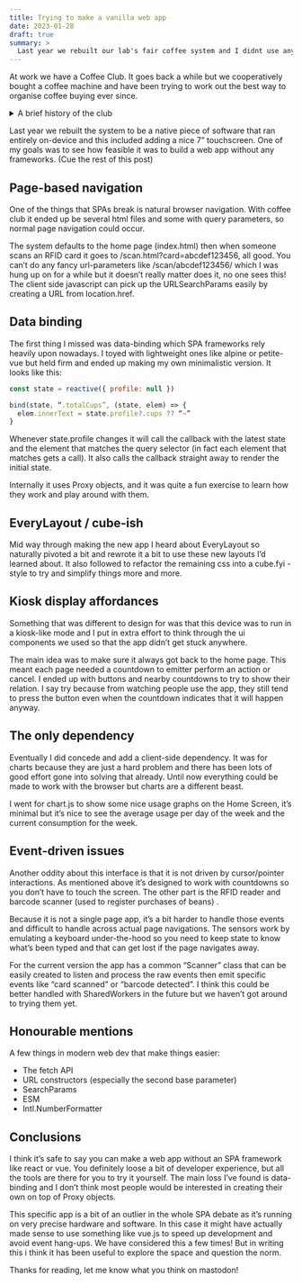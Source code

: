 ```yaml
---
title: Trying to make a vanilla web app
date: 2023-01-28
draft: true
summary: >
  Last year we rebuilt our lab's fair coffee system and I didnt use any frameworks
---
```


At work we have a Coffee Club. It goes back a while but we cooperatively bought a coffee machine and have been trying to work out the best way to organise coffee buying ever since.

<details>
<summary>A brief history of the club</summary>
In our old office we were split on two floors and upstairs had an “official” lab-sanctioned and paid machine and on our floor we had naught. One Black Friday a few of us clubbed together to buy a bean-to-cup machine and a bunch of coffee.

We had this brilliant idea that we could ask people who wanted to join to buy 3 bags of beans to be in the club. This solved our need for beans running out and we had more people to talk to on coffee breaks. Yes, we just made a Ponzi scheme. 

When we, very quickly, realised that Ponzi schemes don’t work, we set about making a fair system to decide who should be the next person to buy coffee beans. We hooked up a Raspberry Pi and RFID read to self-report use to a Google sheet and a Google for, to register purchases.

The machine now knew who had bought the least amount of beans for the number of cups they had drank and sent them a nice email to tell them about it.
</details>

Last year we rebuilt the system to be a native piece of software that ran entirely on-device and this included adding a nice 7” touchscreen. One of my goals was to see how feasible it was to build a web app without any frameworks. (Cue the rest of this post)

## Page-based navigation
One of the things that SPAs break is natural browser navigation. With coffee club it ended up be several html files and some with query parameters, so normal page navigation could occur. 

The system defaults to the home page (index.html) then when someone scans an RFID card it goes to /scan.html?card=abcdef123456, all good. You can’t do any fancy url-parameters like /scan/abcdef123456/ which I was hung up on for a while but it doesn’t really matter does it, no one sees this! The client side javascript can pick up the URLSearchParams easily by creating a URL from location.href.

## Data binding
The first thing I missed was data-binding which SPA frameworks rely heavily upon nowadays. I toyed with lightweight ones like alpine or petite-vue but held firm and ended up making my own minimalistic version. It looks like this:

```js
const state = reactive({ profile: null })

bind(state, “.totalCups”, (state, elem) => {
  elem.innerText = state.profile?.cups ?? “~”
}
```

Whenever state.profile changes it will call the callback with the latest state and the element that matches the query selector (in fact each element that matches gets a call). It also calls the callback straight away to render the initial state.

Internally it uses Proxy objects, and it was quite a fun exercise to learn how they work and play around with them.

## EveryLayout / cube-ish
Mid way through making the new app I heard about EveryLayout so naturally pivoted a bit and rewrote it a bit to use these new layouts I’d learned about. It also followed to refactor the remaining css into a cube.fyi - style to try and simplify things more and more.

## Kiosk display affordances
Something that was different to design for was that this device was to run in a kiosk-like mode and I put in extra effort to think through the ui components we used so that the app didn’t get stuck anywhere. 

The main idea was to make sure it always got back to the home page. This meant each page needed a countdown to emitter perform an action or cancel. I ended up with buttons and nearby countdowns to try to show their relation. I say try because from watching people use the app, they still tend to press the button even when the countdown indicates that it will happen anyway.

## The only dependency
Eventually I did concede and add a client-side dependency. It was for charts because they are just a hard problem and there has been lots of good effort gone into solving that already. Until now everything could be made to work with the browser but charts are a different beast.

I went for chart.js to show some nice usage graphs on the Home Screen, it’s minimal but it’s nice to see the average usage per day of the week and the current consumption for the week.

## Event-driven issues

Another oddity about this interface is that it is not driven by cursor/pointer interactions. As mentioned above it’s designed to work with countdowns so you don’t have to touch the screen. The other part is the RFID reader and barcode scanner (used to register purchases of beans) .

Because it is not a single page app, it’s a bit harder to handle those events and difficult to handle across actual page navigations. The sensors work by emulating a keyboard under-the-hood so you need to keep state to know what’s been typed and that can get lost if the page navigates away.

For the current version the app has a common “Scanner” class that can be easily created to listen and process the raw events then emit specific events like “card scanned” or “barcode detected”. I think this could be better handled with SharedWorkers in the future but we haven’t got around to trying them yet.

## Honourable mentions

A few things in modern web dev that make things easier:

* The fetch API
* URL constructors (especially the second base parameter)
* SearchParams
* ESM
* Intl.NumberFormatter

## Conclusions

I think it’s safe to say you can make a web app without an SPA framework like react or vue. You definitely loose a bit of developer experience, but all the tools are there for you to try it yourself. The main loss I’ve found is data-binding and I don’t think most people would be interested in creating their own on top of Proxy objects.

This specific app is a bit of an outlier in the whole SPA debate as it’s running on very precise hardware and software. In this case it might have actually made sense to use something like vue.js to speed up development and avoid event hang-ups. We have considered this a few times! But in writing this i think it has been useful to explore the space and question the norm.

Thanks for reading, let me know what you think on mastodon!

